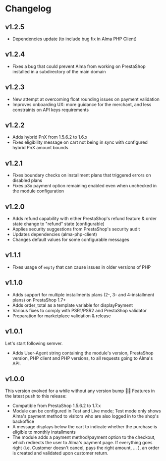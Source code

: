 Changelog
=========

v1.2.5
------

* Dependencies update (to include bug fix in Alma PHP Client)

v1.2.4
------

* Fixes a bug that could prevent Alma from working on PrestaShop installed in a subdirectory of the main domain

v1.2.3
------

* New attempt at overcoming float rounding issues on payment validation
* Improves onboarding UX: more guidance for the merchant, and less constraints on API keys requirements

v1.2.2
------

* Adds hybrid PnX from 1.5.6.2 to 1.6.x
* Fixes eligibility message on cart not being in sync with configured hybrid PnX amount bounds 

v1.2.1
------

* Fixes boundary checks on installment plans that triggered errors on disabled plans
* Fixes p3x payment option remaining enabled even when unchecked in the module configuration

v1.2.0
------

* Adds refund capability with either PrestaShop's refund feature & order state change to "refund" state (configurable)
* Applies security suggestions from PrestaShop's security audit
* Updates dependencies (alma-php-client)
* Changes default values for some configurable messages

v1.1.1
------

* Fixes usage of `empty` that can cause issues in older versions of PHP

v1.1.0
------

* Adds support for multiple installments plans (2-, 3- and 4-installment plans) on PrestaShop 1.7+
* Adds order_total as a template variable for displayPayment
* Various fixes to comply with PSR1/PSR2 and PrestaShop validator
* Preparation for marketplace validation & release


v1.0.1
------

Let's start following semver.

* Adds User-Agent string containing the module's version, PrestaShop version, PHP client and PHP versions, to all
requests going to Alma's API.

v1.0.0
------

This version evolved for a while without any version bump 🤷‍♂️
Features in the latest push to this release:

* Compatible from PrestaShop 1.5.6.2 to 1.7.x
* Module can be configured in Test and Live mode; Test mode only shows Alma's payment method to visitors who are also
logged in to the shop's backoffice
* A message displays below the cart to indicate whether the purchase is eligible to monthly installments
* The module adds a payment method/payment option to the checkout, which redirects the user to Alma's payment page.
If everything goes right (i.e. Customer doesn't cancel, pays the right amount, ... ), an order is created and validated
upon customer return.
